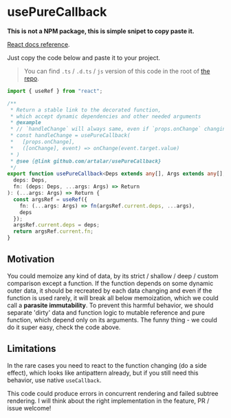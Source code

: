 # usePureCallback

**This is not a NPM package, this is simple snipet to copy paste it.**

[React docs reference](https://reactjs.org/docs/hooks-faq.html#how-to-read-an-often-changing-value-from-usecallback).

Just copy the code below and paste it to your project.

> You can find `.ts` / `.d.ts` / `js` version of this code in the root of [the repo](https://github.com/artalar/usePureCallback).

```ts
import { useRef } from "react";

/**
 * Return a stable link to the decorated function,
 * which accept dynamic dependencies and other needed arguments
 * @example
 * // `handleChange` will always same, even if `props.onChange` changing.
 * const handleChange = usePureCallback(
 *   [props.onChange],
 *   ([onChange], event) => onChange(event.target.value)
 * )
 * @see {@link github.com/artalar/usePureCallback}
 */
export function usePureCallback<Deps extends any[], Args extends any[], Return>(
  deps: Deps,
  fn: (deps: Deps, ...args: Args) => Return
): (...args: Args) => Return {
  const argsRef = useRef({
    fn: (...args: Args) => fn(argsRef.current.deps, ...args),
    deps
  });
  argsRef.current.deps = deps;
  return argsRef.current.fn;
}
```

## Motivation

You could memoize any kind of data, by its strict / shallow / deep / custom comparison except a function. If the function depends on some dynamic outer data, it should be recreated by each data changing and even if the function is used rarely, it will break all below memoization, which we could call a **parasite immutability**.
To prevent this harmful behavior, we should separate 'dirty' data and function logic to mutable reference and pure function, which depend only on its arguments. The funny thing - we could do it super easy, check the code above.

## Limitations

In the rare cases you need to react to the function changing (do a side effect), which looks like antipattern already, but if you still need this behavior, use native `useCallback`.

This code could produce errors in concurrent rendering and failed subtree rendering. I will think about the right implementation in the feature, PR / issue welcome!
